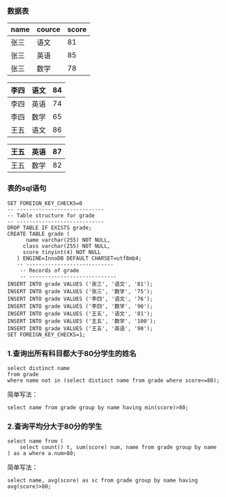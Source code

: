 ### 数据表

| name | cource | score |
| ---- | ------ | ----- |
| 张三 | 语文   | 81    |
| 张三 | 英语   | 85    |
| 张三 | 数学   | 78    |

| 李四 | 语文 | 84   |
| :--- | ---- | ---- |
| 李四 | 英语 | 74   |
| 李四 | 数学 | 65   |
| 王五 | 语文 | 86   |

| 王五 | 英语 | 87   |
| ---- | ---- | ---- |
| 王五 | 数学 | 82   |

### 表的sql语句

 ```mysql
SET FOREIGN_KEY_CHECKS=0  
-- ----------------------------  
-- Table structure for grade  
-- ----------------------------  
DROP TABLE IF EXISTS grade;  
CREATE TABLE grade (  
       name varchar(255) NOT NULL, 
      class varchar(255) NOT NULL, 
      score tinyint(4) NOT NULL 
    ) ENGINE=InnoDB DEFAULT CHARSET=utf8mb4;   
    -- ---------------------------- 
     -- Records of grade 
     -- ---------------------------- 
INSERT INTO grade VALUES ('张三', '语文', '81'); 
INSERT INTO grade VALUES ('张三', '数学', '75'); 
INSERT INTO grade VALUES ('李四', '语文', '76'); 
INSERT INTO grade VALUES ('李四', '数学', '90'); 
INSERT INTO grade VALUES ('王五', '语文', '81'); 
INSERT INTO grade VALUES ('王五', '数学', '100');
INSERT INTO grade VALUES ('王五', '英语', '90'); 
SET FOREIGN_KEY_CHECKS=1;
 ```



### 1.查询出所有科目都大于80分学生的姓名 

 ```mysql
select distinct name 
from grade 
where name not in (select distinct name from grade where score<=80);
 ```



简单写法：

```mysql
select name from grade group by name having min(score)>80;
```





### 2.查询平均分大于80分的学生

````mysql
select name from ( 
    select count() t, sum(score) num, name from grade group by name   
) as a where a.num>80;
````



简单写法：

```mysql
select name, avg(score) as sc from grade group by name having avg(score)>80;
```



